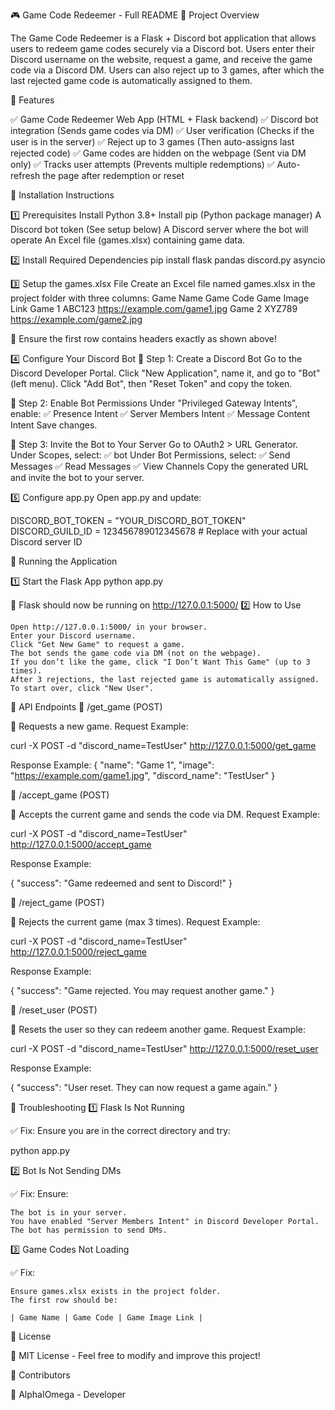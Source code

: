 🎮 Game Code Redeemer - Full README
📌 Project Overview

The Game Code Redeemer is a Flask + Discord bot application that allows users to redeem game codes securely via a Discord bot. Users enter their Discord username on the website, request a game, and receive the game code via a Discord DM. Users can also reject up to 3 games, after which the last rejected game code is automatically assigned to them.

📌 Features

✅ Game Code Redeemer Web App (HTML + Flask backend)
✅ Discord bot integration (Sends game codes via DM)
✅ User verification (Checks if the user is in the server)
✅ Reject up to 3 games (Then auto-assigns last rejected code)
✅ Game codes are hidden on the webpage (Sent via DM only)
✅ Tracks user attempts (Prevents multiple redemptions)
✅ Auto-refresh the page after redemption or reset


📌 Installation Instructions

1️⃣ Prerequisites
    Install Python 3.8+
    Install pip (Python package manager)
    A Discord bot token (See setup below)
    A Discord server where the bot will operate
    An Excel file (games.xlsx) containing game data.

2️⃣ Install Required Dependencies
pip install flask pandas discord.py asyncio

3️⃣ Setup the games.xlsx File
Create an Excel file named games.xlsx in the project folder with three columns:
Game Name	Game Code	Game Image Link
Game 1	ABC123	https://example.com/game1.jpg
Game 2	XYZ789	https://example.com/game2.jpg

📌 Ensure the first row contains headers exactly as shown above!

4️⃣ Configure Your Discord Bot
🔹 Step 1: Create a Discord Bot
    Go to the Discord Developer Portal.
    Click "New Application", name it, and go to "Bot" (left menu).
    Click "Add Bot", then "Reset Token" and copy the token.

🔹 Step 2: Enable Bot Permissions
    Under "Privileged Gateway Intents", enable:
        ✅ Presence Intent
        ✅ Server Members Intent
        ✅ Message Content Intent
    Save changes.

🔹 Step 3: Invite the Bot to Your Server
    Go to OAuth2 > URL Generator.
    Under Scopes, select:
        ✅ bot
    Under Bot Permissions, select:
        ✅ Send Messages
        ✅ Read Messages
        ✅ View Channels
    Copy the generated URL and invite the bot to your server.

5️⃣ Configure app.py
Open app.py and update:

DISCORD_BOT_TOKEN = "YOUR_DISCORD_BOT_TOKEN"
DISCORD_GUILD_ID = 123456789012345678  # Replace with your actual Discord server ID

📌 Running the Application

1️⃣ Start the Flask App
python app.py

🔹 Flask should now be running on http://127.0.0.1:5000/
2️⃣ How to Use

    Open http://127.0.0.1:5000/ in your browser.
    Enter your Discord username.
    Click "Get New Game" to request a game.
    The bot sends the game code via DM (not on the webpage).
    If you don’t like the game, click "I Don’t Want This Game" (up to 3 times).
    After 3 rejections, the last rejected game is automatically assigned.
    To start over, click "New User".

📌 API Endpoints
🔹 /get_game (POST)

📌 Requests a new game.
Request Example:

curl -X POST -d "discord_name=TestUser" http://127.0.0.1:5000/get_game

Response Example:
{
    "name": "Game 1",
    "image": "https://example.com/game1.jpg",
    "discord_name": "TestUser"
}

🔹 /accept_game (POST)

📌 Accepts the current game and sends the code via DM.
Request Example:

curl -X POST -d "discord_name=TestUser" http://127.0.0.1:5000/accept_game

Response Example:

{
    "success": "Game redeemed and sent to Discord!"
}

🔹 /reject_game (POST)

📌 Rejects the current game (max 3 times).
Request Example:

curl -X POST -d "discord_name=TestUser" http://127.0.0.1:5000/reject_game

Response Example:

{
    "success": "Game rejected. You may request another game."
}

🔹 /reset_user (POST)

📌 Resets the user so they can redeem another game.
Request Example:

curl -X POST -d "discord_name=TestUser" http://127.0.0.1:5000/reset_user

Response Example:

{
    "success": "User reset. They can now request a game again."
}

📌 Troubleshooting
1️⃣ Flask Is Not Running

✅ Fix: Ensure you are in the correct directory and try:

python app.py

2️⃣ Bot Is Not Sending DMs

✅ Fix: Ensure:

    The bot is in your server.
    You have enabled "Server Members Intent" in Discord Developer Portal.
    The bot has permission to send DMs.

3️⃣ Game Codes Not Loading

✅ Fix:

    Ensure games.xlsx exists in the project folder.
    The first row should be:

    | Game Name | Game Code | Game Image Link |

📌 License

📜 MIT License - Feel free to modify and improve this project!

📌 Contributors

👤 AlphaIOmega - Developer
